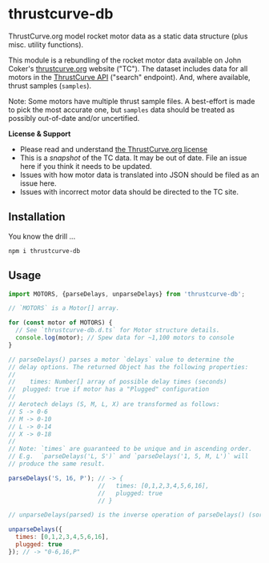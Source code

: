 # thrustcurve-db

ThrustCurve.org model rocket motor data as a static data structure (plus misc.
utility functions).

This module is a rebundling of the rocket motor data available on John Coker's
[thrustcurve.org](https://thrustcurve.org) website ("TC").  The dataset includes data for all motors in the [ThrustCurve API](https://www.thrustcurve.org/info/api.html) ("search" endpoint).  And, where available, thrust samples (`samples`).

Note: Some motors have multiple thrust sample files.  A best-effort is made to pick the most accurate one, but `samples` data should be treated as possibly out-of-date and/or uncertified.

**License & Support**

* Please read and understand [the ThrustCurve.org license](https://www.thrustcurve.org/info/contribute.html#license)
* This is a *snapshot* of the TC data.  It may be out of date.  File an issue here if you think it needs to be updated.
* Issues with how motor data is translated into JSON should be filed as an issue here.
* Issues with incorrect motor data should be directed to the TC site.

## Installation

You know the drill ...

```
npm i thrustcurve-db
```

## Usage

```js
import MOTORS, {parseDelays, unparseDelays} from 'thrustcurve-db';

// `MOTORS` is a Motor[] array.

for (const motor of MOTORS) {
  // See `thrustcurve-db.d.ts` for Motor structure details.
  console.log(motor); // Spew data for ~1,100 motors to console
}

// parseDelays() parses a motor `delays` value to determine the
// delay options. The returned Object has the following properties:
//
//    times: Number[] array of possible delay times (seconds)
//  plugged: true if motor has a "Plugged" configuration
//
// Aerotech delays (S, M, L, X) are transformed as follows:
// S -> 0-6
// M -> 0-10
// L -> 0-14
// X -> 0-18
//
// Note: `times` are guaranteed to be unique and in ascending order.
// E.g.  `parseDelays('L, S')` and `parseDelays('1, 5, M, L')` will
// produce the same result.

parseDelays('S, 16, P'); // -> {
                         //   times: [0,1,2,3,4,5,6,16],
                         //   plugged: true
                         // }

// unparseDelays(parsed) is the inverse operation of parseDelays() (sort of).

unparseDelays({
  times: [0,1,2,3,4,5,6,16],
  plugged: true
}); // -> "0-6,16,P"
```
